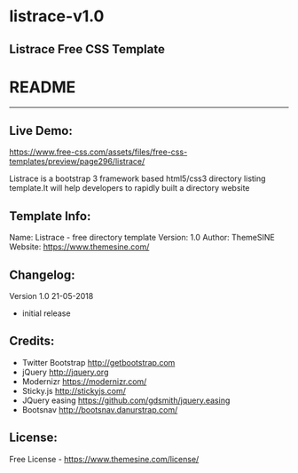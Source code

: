 # listrace-v1.0
Listrace Free CSS Template
-----------------------
# README
-----------------------
Live Demo:
-----------------------
https://www.free-css.com/assets/files/free-css-templates/preview/page296/listrace/

Listrace is a bootstrap 3 framework based html5/css3 directory listing template.It will help developers to rapidly built a directory website


Template Info:
-----------------------
Name: 		Listrace - free directory template
Version: 	1.0
Author: 	ThemeSINE
Website: 	https://www.themesine.com/


Changelog:
-----------------------
Version 1.0 21-05-2018
- initial release 


Credits:
-----------------------
- Twitter Bootstrap http://getbootstrap.com
- jQuery http://jquery.org
- Modernizr https://modernizr.com/
- Sticky.js http://stickyjs.com/
- JQuery easing https://github.com/gdsmith/jquery.easing
- Bootsnav http://bootsnav.danurstrap.com/

License:
-----------------------
Free License - https://www.themesine.com/license/
